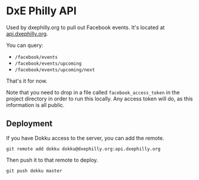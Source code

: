 DxE Philly API
==============
Used by dxephilly.org to pull out Facebook events. It's located at [api.dxephilly.org](api.dxephilly.org).

You can query:

* `/facebook/events`
* `/facebook/events/upcoming`
* `/facebook/events/upcoming/next`

That's it for now.

Note that you need to drop in a file called `facebook_access_token` in the project directory in order to run this locally. Any access token will do, as this information is all public.

Deployment
----------
If you have Dokku access to the server, you can add the remote.

    git remote add dokku dokku@dxephilly.org:api.dxephilly.org

Then push it to that remote to deploy.

    git push dokku master
